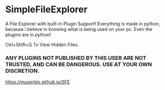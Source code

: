 # SimpleFileExplorer
A File Explorer with built-in Plugin Support! Everything is made in python, because I believe in knowing what is being used on your pc. Even the plugins are in python!

Ctrl+Shift+Q To View Hidden Files.

### ANY PLUGINS NOT PUBLISHED BY THIS USER ARE NOT TRUSTED, AND CAN BE DANGEROUS. USE AT YOUR OWN DISCRETION.

https://muzerblx.github.io/SFE
